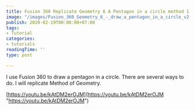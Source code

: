 ```yaml
---
title: Fusion 360 Replicate Geometry 6 A Pentagon in a circle method 1
image: "/images/Fusion_360_Geometry_6_-_draw_a_pentagon_in_a_circle_v2.png"
publish: 2020-02-19T00:00:00+07:00
tags:
- Tutorial
categories:
- tutorials
readingTime: ''
type: post

---
```

I use Fusion 360 to draw a pentagon in a circle. There are several ways to do. I will replicate Method of Geometry.

[https://youtu.be/kAtDM2erOJM](https://youtu.be/kAtDM2erOJM "https://youtu.be/kAtDM2erOJM")